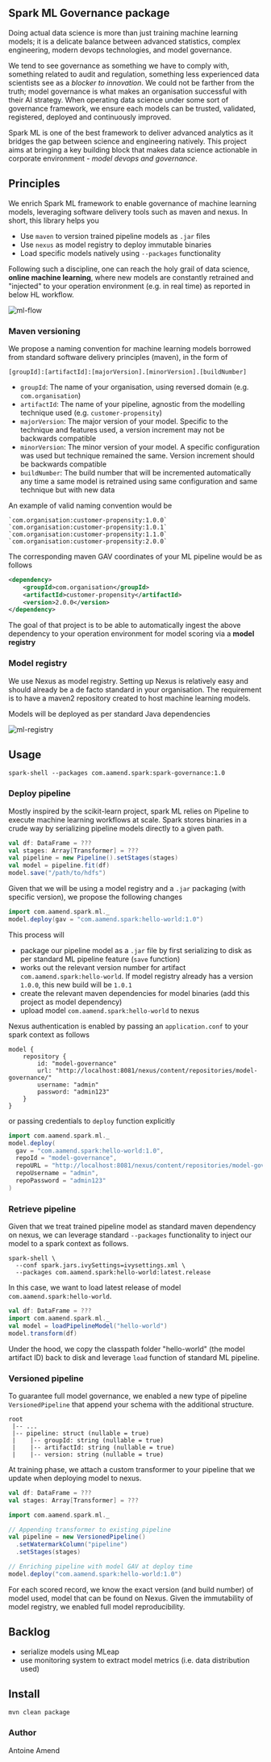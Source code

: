 ## Spark ML Governance package

Doing actual data science is more than just training machine learning models;
it is a delicate balance between advanced statistics, complex engineering,
modern devops technologies, and model governance.

We tend to see governance as something we have to comply with,
something related to audit and regulation, something less experienced data
scientists see as a *blocker to innovation*.
We could not be farther from the truth; model governance is what makes an
organisation successful with their AI strategy.
When operating data science under some sort of governance framework, we ensure each
models can be trusted, validated, registered, deployed and continuously improved.

Spark ML is one of the best framework to deliver advanced analytics
as it bridges the gap between science and engineering natively.
This project aims at bringing a key building block that makes
data science actionable in corporate environment - *model devops and governance*.

## Principles

We enrich Spark ML framework to enable governance of machine learning models,
leveraging software delivery tools such as maven and nexus. In short, this library helps you

- Use `maven` to version trained pipeline models as `.jar` files
- Use `nexus` as model registry to deploy immutable binaries
- Load specific models natively using `--packages` functionality

Following such a discipline, one can reach the holy grail of data science,
**online machine learning**, where new models are constantly retrained and "injected"
to your operation environment (e.g. in real time) as reported in below HL workflow.

![ml-flow](ml-flow.png)

### Maven versioning

We propose a naming convention for machine learning models borrowed from standard software delivery principles (maven), in the form of

```
[groupId]:[artifactId]:[majorVersion].[minorVersion].[buildNumber]
```

- `groupId`: The name of your organisation, using reversed domain (e.g. `com.organisation`)
- `artifactId`: The name of your pipeline, agnostic from the modelling technique used (e.g. `customer-propensity`)
- `majorVersion`: The major version of your model. Specific to the technique and features used, a version increment may not be backwards compatible
- `minorVersion`: The minor version of your model. A specific configuration was used but technique remained the same. Version increment should be backwards compatible
- `buildNumber`: The build number that will be incremented automatically any time a same model is retrained using same configuration and same technique but with new data

An example of valid naming convention would be

    `com.organisation:customer-propensity:1.0.0`
    `com.organisation:customer-propensity:1.0.1`
    `com.organisation:customer-propensity:1.1.0`
    `com.organisation:customer-propensity:2.0.0`

The corresponding maven GAV coordinates of your ML pipeline would be as follows

```xml
<dependency>
    <groupId>com.organisation</groupId>
    <artifactId>customer-propensity</artifactId>
    <version>2.0.0</version>
</dependency>
```

The goal of that project is to be able to automatically ingest the above dependency to your operation environment 
for model scoring via a **model registry**

### Model registry

We use Nexus as model registry. Setting up Nexus is relatively easy and should already be a de facto standard in your organisation. 
The requirement is to have a maven2 repository created to host machine learning models.

Models will be deployed as per standard Java dependencies

![ml-registry](model_repository.png)

## Usage

```shell script
spark-shell --packages com.aamend.spark:spark-governance:1.0
```

### Deploy pipeline

Mostly inspired by the scikit-learn project, spark ML relies on Pipeline to execute machine learning workflows at scale.
Spark stores binaries in a crude way by serializing pipeline models directly to a given path.

```scala
val df: DataFrame = ???
val stages: Array[Transformer] = ???
val pipeline = new Pipeline().setStages(stages)
val model = pipeline.fit(df)
model.save("/path/to/hdfs")
```

Given that we will be using a model registry and a `.jar` packaging (with specific version), 
we propose the following changes

```scala
import com.aamend.spark.ml._
model.deploy(gav = "com.aamend.spark:hello-world:1.0")
```

This process will
 
- package our pipeline model as a `.jar` file by first serializing to disk as per standard ML pipeline 
feature (`save` function)
- works out the relevant version number for artifact `com.aamend.spark:hello-world`. 
If model registry already has a version `1.0.0`, this new build will be `1.0.1`
- create the relevant maven dependencies for model binaries (add this project as model dependency)
- upload model `com.aamend.spark:hello-world` to nexus

Nexus authentication is enabled by passing an `application.conf` to your spark context as follows

```shell script
model {
    repository {
        id: "model-governance"
        url: "http://localhost:8081/nexus/content/repositories/model-governance/"
        username: "admin"
        password: "admin123"
    }
}
```

or passing credentials to `deploy` function explicitly

```scala
import com.aamend.spark.ml._
model.deploy(
  gav = "com.aamend.spark:hello-world:1.0",
  repoId = "model-governance",
  repoURL = "http://localhost:8081/nexus/content/repositories/model-governance/",
  repoUsername = "admin",
  repoPassword = "admin123"
)
```

### Retrieve pipeline

Given that we treat trained pipeline model as standard maven dependency on nexus, 
we can leverage standard `--packages` functionality to inject our model to a spark context as follows.

```shell script
spark-shell \
  --conf spark.jars.ivySettings=ivysettings.xml \
  --packages com.aamend.spark:hello-world:latest.release
```

In this case, we want to load latest release of model `com.aamend.spark:hello-world`.

```scala
val df: DataFrame = ???
import com.aamend.spark.ml._
val model = loadPipelineModel("hello-world")
model.transform(df)
```

Under the hood, we copy the classpath folder "hello-world" (the model artifact ID) 
back to disk and leverage `load` function of standard ML pipeline.

### Versioned pipeline

To guarantee full model governance, we enabled a new type of pipeline `VersionedPipeline` that append your schema with 
the additional structure.

```
root
 |-- ...
 |-- pipeline: struct (nullable = true)
 |    |-- groupId: string (nullable = true)
 |    |-- artifactId: string (nullable = true)
 |    |-- version: string (nullable = true)
```

At training phase, we attach a custom transformer to your pipeline that we update when deploying model to nexus.

```scala
val df: DataFrame = ???
val stages: Array[Transformer] = ???

import com.aamend.spark.ml._

// Appending transformer to existing pipeline
val pipeline = new VersionedPipeline()
  .setWatermarkColumn("pipeline")
  .setStages(stages)

// Enriching pipeline with model GAV at deploy time
model.deploy("com.aamend.spark:hello-world:1.0")
```

For each scored record, we know the exact version (and build number) of model used, model that can be found on Nexus. 
Given the immutability of model registry, we enabled full model reproducibility.

## Backlog

- serialize models using MLeap
- use monitoring system to extract model metrics (i.e. data distribution used)

## Install

```shell script
mvn clean package
```

### Author

Antoine Amend
